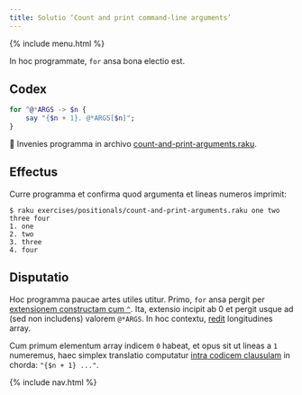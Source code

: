 ```yaml
---
title: Solutio ‘Count and print command-line arguments’
---
```


{% include menu.html %}

In hoc programmate, `for` ansa bona electio est.

## Codex

```raku
for ^@*ARGS -> $n {
    say "{$n + 1}. @*ARGS[$n]";
}
```

🦋 Invenies programma in archivo [count-and-print-arguments.raku](https://github.com/ash/raku-course/blob/master/exercises/positionals/count-and-print-arguments.raku).

## Effectus

Curre programma et confirma quod argumenta et lineas numeros imprimit:

```console
$ raku exercises/positionals/count-and-print-arguments.raku one two three four
1. one
2. two
3. three
4. four
```

## Disputatio

Hoc programma paucae artes utiles utitur. Primo, `for` ansa pergit per [extensionem constructam cum `^`](/la/essentials/ranges/excluding-endpoints). Ita, extensio incipit ab 0 et pergit usque ad (sed non includens) valorem `@*ARGS`. In hoc contextu, [redit](/la/essentials/positionals/arrays#size) longitudines array.

Cum primum elementum array indicem `0` habeat, et opus sit ut lineas a `1` numeremus, haec simplex translatio computatur [intra codicem clausulam](/la/essentials/strings/code-interpolation) in chorda: `"{$n + 1} ..."`.

{% include nav.html %}
